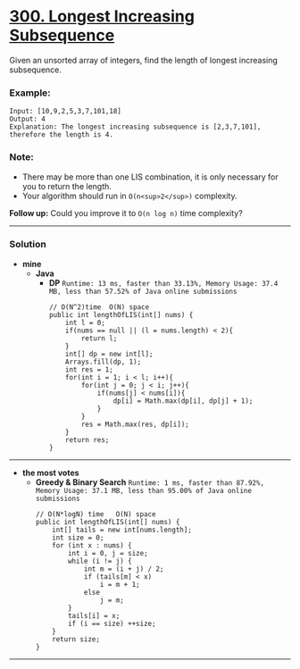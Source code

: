 # [300. Longest Increasing Subsequence](https://leetcode.com/problems/longest-increasing-subsequence/)

Given an unsorted array of integers, find the length of longest increasing subsequence.

### Example:
```
Input: [10,9,2,5,3,7,101,18]
Output: 4 
Explanation: The longest increasing subsequence is [2,3,7,101], therefore the length is 4. 
```

### Note:
* There may be more than one LIS combination, it is only necessary for you to return the length.
* Your algorithm should run in `O(n<sup>2</sup>)` complexity.

**Follow up:** Could you improve it to `O(n log n)` time complexity?


---

### Solution
* **mine**
  * **Java** 
    * **DP** `Runtime: 13 ms, faster than 33.13%, Memory Usage: 37.4 MB, less than 57.52% of Java online submissions`
      ```
      // O(N^2)time  O(N) space
      public int lengthOfLIS(int[] nums) {
          int l = 0;
          if(nums == null || (l = nums.length) < 2){
              return l; 
          }
          int[] dp = new int[l];
          Arrays.fill(dp, 1);
          int res = 1;
          for(int i = 1; i < l; i++){
              for(int j = 0; j < i; j++){
                  if(nums[j] < nums[i]){
                      dp[i] = Math.max(dp[i], dp[j] + 1);
                  }
              }
              res = Math.max(res, dp[i]);
          }
          return res;
      }
      ```
    
---

* **the most votes**
  * **Greedy & Binary Search** `Runtime: 1 ms, faster than 87.92%, Memory Usage: 37.1 MB, less than 95.00% of Java online submissions`
    ```
    // O(N*logN) time   O(N) space
    public int lengthOfLIS(int[] nums) {
        int[] tails = new int[nums.length];
        int size = 0;
        for (int x : nums) {
            int i = 0, j = size;
            while (i != j) {
                int m = (i + j) / 2;
                if (tails[m] < x)
                    i = m + 1;
                else
                    j = m;
            }
            tails[i] = x;
            if (i == size) ++size;
        }
        return size;
    }
    ```
  
---
